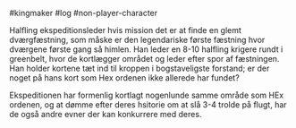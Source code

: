 #kingmaker #log #non-player-character

Halfling ekspeditionsleder hvis mission det er at finde en glemt dværgfæstning, som måske er den legendariske første fæstning hvor dværgene første gang så himlen. Han leder en 8-10 halfling krigere rundt i greenbelt, hvor de kortlægger området og leder efter spor af fæstningen. Han holder kortene tæt ind til kroppen i bogstaveligste forstand; er der noget på hans kort som Hex ordenen ikke allerede har fundet?
Ekspeditionen har formenlig kortlagt nogenlunde samme område som HEx ordenen, og at dømme efter deres hsitorie om at slå 3-4 trolde på flugt, har de også andre evner der kan konkurrere med deres.
